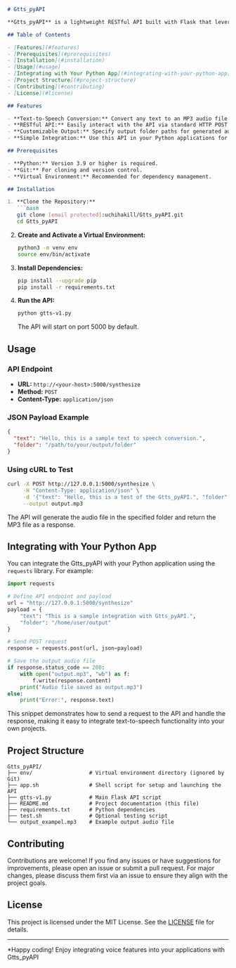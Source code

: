 ```markdown
# Gtts_pyAPI

**Gtts_pyAPI** is a lightweight RESTful API built with Flask that leverages [gTTS](https://github.com/pndurette/gTTS) (Google Text-to-Speech) to convert text into speech. This API is designed for easy integration into your Python applications, enabling you to add voice features without hassle.

## Table of Contents

- [Features](#features)
- [Prerequisites](#prerequisites)
- [Installation](#installation)
- [Usage](#usage)
- [Integrating with Your Python App](#integrating-with-your-python-app)
- [Project Structure](#project-structure)
- [Contributing](#contributing)
- [License](#license)

## Features

- **Text-to-Speech Conversion:** Convert any text to an MP3 audio file using Google TTS.
- **RESTful API:** Easily interact with the API via standard HTTP POST requests.
- **Customizable Output:** Specify output folder paths for generated audio files.
- **Simple Integration:** Use this API in your Python applications for notifications, voice-enabled apps, and more.

## Prerequisites

- **Python:** Version 3.9 or higher is required.
- **Git:** For cloning and version control.
- **Virtual Environment:** Recommended for dependency management.

## Installation

1. **Clone the Repository:**
   ```bash
   git clone [email protected]:uchihakill/Gtts_pyAPI.git
   cd Gtts_pyAPI
   ```

2. **Create and Activate a Virtual Environment:**
   ```bash
   python3 -m venv env
   source env/bin/activate
   ```

3. **Install Dependencies:**
   ```bash
   pip install --upgrade pip
   pip install -r requirements.txt
   ```

4. **Run the API:**
   ```bash
   python gtts-v1.py
   ```
   The API will start on port 5000 by default.

## Usage

### API Endpoint

- **URL:** `http://<your-host>:5000/synthesize`
- **Method:** `POST`
- **Content-Type:** `application/json`

### JSON Payload Example

```json
{
  "text": "Hello, this is a sample text to speech conversion.",
  "folder": "/path/to/your/output/folder"
}
```

### Using cURL to Test

```bash
curl -X POST http://127.0.0.1:5000/synthesize \
     -H "Content-Type: application/json" \
     -d '{"text": "Hello, this is a test of the Gtts_pyAPI.", "folder": "/home/user/output"}' \
     --output output.mp3
```

The API will generate the audio file in the specified folder and return the MP3 file as a response.

## Integrating with Your Python App

You can integrate the Gtts_pyAPI with your Python application using the `requests` library. For example:

```python
import requests

# Define API endpoint and payload
url = "http://127.0.0.1:5000/synthesize"
payload = {
    "text": "This is a sample integration with Gtts_pyAPI.",
    "folder": "/home/user/output"
}

# Send POST request
response = requests.post(url, json=payload)

# Save the output audio file
if response.status_code == 200:
    with open("output.mp3", "wb") as f:
        f.write(response.content)
    print("Audio file saved as output.mp3")
else:
    print("Error:", response.text)
```

This snippet demonstrates how to send a request to the API and handle the response, making it easy to integrate text-to-speech functionality into your own projects.

## Project Structure

```
Gtts_pyAPI/
├── env/                  # Virtual environment directory (ignored by Git)
├── app.sh                # Shell script for setup and launching the API
├── gtts-v1.py            # Main Flask API script
├── README.md             # Project documentation (this file)
├── requirements.txt      # Python dependencies
├── test.sh               # Optional testing script
└── output_exampel.mp3    # Example output audio file
```

## Contributing

Contributions are welcome! If you find any issues or have suggestions for improvements, please open an issue or submit a pull request. For major changes, please discuss them first via an issue to ensure they align with the project goals.

## License

This project is licensed under the MIT License. See the [LICENSE](LICENSE) file for details.

---

*Happy coding! Enjoy integrating voice features into your applications with Gtts_pyAPI
